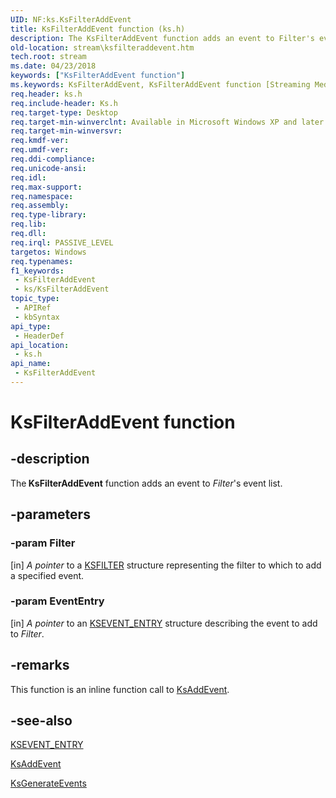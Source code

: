 ```yaml
---
UID: NF:ks.KsFilterAddEvent
title: KsFilterAddEvent function (ks.h)
description: The KsFilterAddEvent function adds an event to Filter's event list.
old-location: stream\ksfilteraddevent.htm
tech.root: stream
ms.date: 04/23/2018
keywords: ["KsFilterAddEvent function"]
ms.keywords: KsFilterAddEvent, KsFilterAddEvent function [Streaming Media Devices], avfunc_a00691e6-cae6-40ae-9776-1b6d09e01d73.xml, ks/KsFilterAddEvent, stream.ksfilteraddevent
req.header: ks.h
req.include-header: Ks.h
req.target-type: Desktop
req.target-min-winverclnt: Available in Microsoft Windows XP and later operating systems and DirectX 8.0 and later DirectX versions.
req.target-min-winversvr: 
req.kmdf-ver: 
req.umdf-ver: 
req.ddi-compliance: 
req.unicode-ansi: 
req.idl: 
req.max-support: 
req.namespace: 
req.assembly: 
req.type-library: 
req.lib: 
req.dll: 
req.irql: PASSIVE_LEVEL
targetos: Windows
req.typenames: 
f1_keywords:
 - KsFilterAddEvent
 - ks/KsFilterAddEvent
topic_type:
 - APIRef
 - kbSyntax
api_type:
 - HeaderDef
api_location:
 - ks.h
api_name:
 - KsFilterAddEvent
---
```


# KsFilterAddEvent function


## -description

The<b> KsFilterAddEvent</b> function adds an event to <i>Filter</i>'s event list.

## -parameters

### -param Filter 

[in]
<i>A pointer</i> to a <a href="/windows-hardware/drivers/ddi/ks/ns-ks-_ksfilter">KSFILTER</a> structure representing the filter to which to add a specified event.

### -param EventEntry 

[in]
<i>A pointer</i> to an <a href="/windows-hardware/drivers/ddi/ks/ns-ks-_ksevent_entry">KSEVENT_ENTRY</a> structure describing the event to add to <i>Filter</i>.

## -remarks

This function is an inline function call to <a href="/windows-hardware/drivers/ddi/ks/nf-ks-ksaddevent">KsAddEvent</a>.

## -see-also

<a href="/windows-hardware/drivers/ddi/ks/ns-ks-_ksevent_entry">KSEVENT_ENTRY</a>



<a href="/windows-hardware/drivers/ddi/ks/nf-ks-ksaddevent">KsAddEvent</a>



<a href="/windows-hardware/drivers/ddi/ks/nf-ks-ksgenerateevents">KsGenerateEvents</a>
